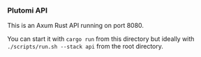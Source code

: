 ### Plutomi API

This is an Axum Rust API running on port 8080.

You can start it with `cargo run` from this directory but ideally with `./scripts/run.sh --stack api` from the root directory.

